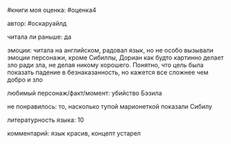 #книги 
моя оценка: #оценка4 

автор: #оскаруайлд

читала ли раньше:  да

эмоции: читала на английском, радовал язык, но не особо вызывали эмоции персонажи, кроме Сибиллы, Дориан как будто картинно делает зло ради зла, не делая никому хорошего. Понятно, что цель была показать падение в безнаказанность, но кажется все сложнее чем добро и зло

любимый персонаж/факт/момент: убийство Бэзила

не понравилось: то, насколько тупой марионеткой показали Сибилу

литературность языка: 10 

комментарий:  язык красив, концепт устарел

